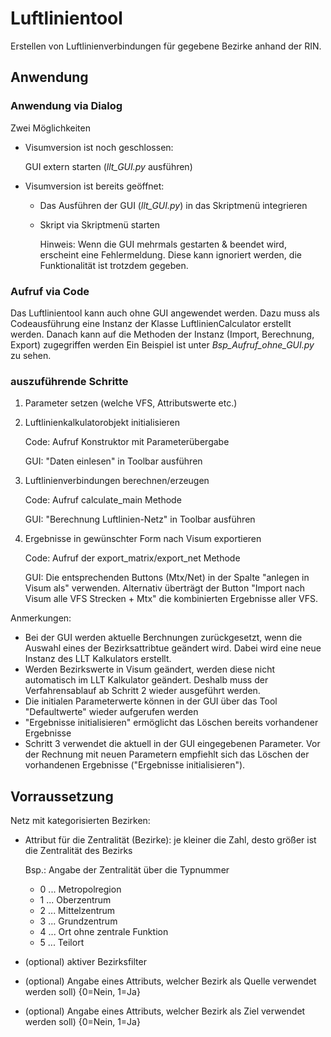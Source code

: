 # Luftlinientool
Erstellen von Luftlinienverbindungen für gegebene Bezirke anhand der RIN.

## Anwendung
### Anwendung via Dialog
Zwei Möglichkeiten
* Visumversion ist noch geschlossen:
  
  GUI extern starten (*llt_GUI.py* ausführen)
* Visumversion ist bereits geöffnet:
  * Das Ausführen der GUI (*llt_GUI.py*) in das Skriptmenü integrieren
  * Skript via Skriptmenü starten 
    
    Hinweis: Wenn die GUI mehrmals gestarten & beendet wird, erscheint eine Fehlermeldung. Diese kann ignoriert werden, die Funktionalität ist trotzdem gegeben. 

### Aufruf via Code
Das Luftlinientool kann auch ohne GUI angewendet werden. Dazu muss als Codeausführung eine Instanz der Klasse LuftlinienCalculator erstellt werden.
Danach kann auf die Methoden der Instanz (Import, Berechnung, Export) zugegriffen werden
Ein Beispiel ist unter *Bsp_Aufruf_ohne_GUI.py* zu sehen.

### auszuführende Schritte
1. Parameter setzen (welche VFS, Attributswerte etc.)

2. Luftlinienkalkulatorobjekt initialisieren
   
    Code: Aufruf Konstruktor mit Parameterübergabe
   
    GUI: "Daten einlesen" in Toolbar ausführen
   
3. Luftlinienverbindungen berechnen/erzeugen

    Code: Aufruf calculate_main Methode
   
    GUI: "Berechnung Luftlinien-Netz" in Toolbar ausführen
   
4. Ergebnisse in gewünschter Form nach Visum exportieren

    Code: Aufruf der export_matrix/export_net Methode
   
    GUI: Die entsprechenden Buttons (Mtx/Net) in der Spalte "anlegen in Visum als" verwenden. Alternativ überträgt der Button "Import nach Visum alle VFS Strecken + Mtx" die kombinierten Ergebnisse aller VFS.
  
Anmerkungen:

* Bei der GUI werden aktuelle Berchnungen zurückgesetzt, wenn die Auswahl eines der Bezirksattribtue geändert wird. Dabei wird eine neue Instanz des LLT Kalkulators erstellt.
* Werden Bezirkswerte in Visum geändert, werden diese nicht automatisch im LLT Kalkulator geändert. Deshalb muss der Verfahrensablauf ab Schritt 2 wieder ausgeführt werden.
* Die initialen Parameterwerte können in der GUI über das Tool "Defaultwerte" wieder aufgerufen werden
* "Ergebnisse initialisieren" ermöglicht das Löschen bereits vorhandener Ergebnisse
* Schritt 3 verwendet die aktuell in der GUI eingegebenen Parameter. Vor der Rechnung mit neuen Parametern empfiehlt sich das Löschen der vorhandenen Ergebnisse ("Ergebnisse initialisieren"). 

## Vorraussetzung
Netz mit kategorisierten Bezirken:
* Attribut für die Zentralität (Bezirke): je kleiner die Zahl, desto größer ist die Zentralität des Bezirks

    Bsp.: Angabe der Zentralität über die Typnummer
    * 0 ... Metropolregion
    * 1 ... Oberzentrum
    * 2 ... Mittelzentrum
    * 3 ... Grundzentrum
    * 4 ... Ort ohne zentrale Funktion
    * 5 ... Teilort
    
* (optional) aktiver Bezirksfilter
* (optional) Angabe eines Attributs, welcher Bezirk als Quelle verwendet werden soll) {0=Nein, 1=Ja}
* (optional) Angabe eines Attributs, welcher Bezirk als Ziel verwendet werden soll) {0=Nein, 1=Ja}
 
 

